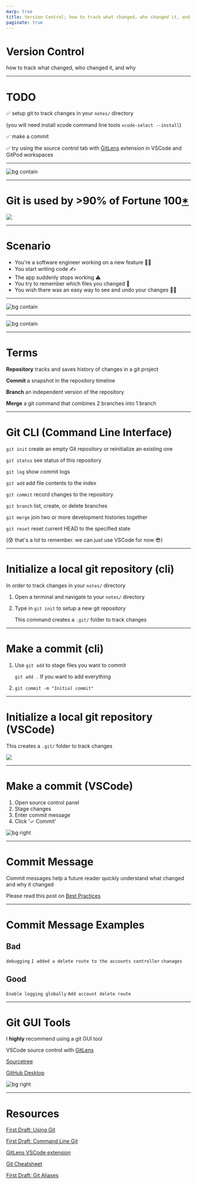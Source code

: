 ```yaml
---
marp: true
title: Version Control; how to track what changed, who changed it, and why
paginate: true
---
```


# Version Control
how to track what changed, who changed it, and why

---

# TODO
✅ setup git to track changes in your `notes/` directory

(you will need install xcode command line tools `xcode-select --install`)

✅ make a commit

✅ try using the source control tab with [GitLens](https://open-vsx.org/extension/eamodio/gitlens) extension in VSCode and GitPod workspaces

---


![bg contain](git-meme.png)

---

# Git is used by >90% of Fortune 100[*](https://octoverse.github.com)

![](git-companies.png)

---

# Scenario
* You're a software engineer working on a new feature 🧑‍💻
* You start writing code ✍️
* The app suddenly stops working ⚠️
* You try to remember which files you changed 🤷
* You wish there was an easy way to see and undo your changes 🧞‍♀️

---
<!-- TODO: replace with VSCode source control diff -->
![bg contain](./vscode-working-tree.png)

---

![bg contain](./git-graph.png)

---

# Terms

**Repository**
tracks and saves history of changes in a git project

**Commit**
a snapshot in the repository timeline

**Branch**
an independent version of the repository

**Merge**
a git command that combines 2 branches into 1 branch

---
# Git CLI (Command Line Interface)

`git init` create an empty Git repository or reinitialize an existing one

`git status` see status of this repository

`git log` show commit logs

`git add` add file contents to the index

`git commit` record changes to the repository

`git branch` list, create, or delete branches

`git merge` join two or more development histories together

`git reset` reset current HEAD to the specified state

(😰 that's a lot to remember. we can just use VSCode for now 😎)

---
# Initialize a local git repository (cli)

In order to track changes in your `notes/` directory

1. Open a terminal and navigate to your `notes/` directory

2. Type in `git init` to setup a new git repository

    This command creates a `.git/` folder to track changes


---

# Make a commit (cli)

1. Use `git add` to stage files you want to commit

    `git add .` If you want to add everything

2. `git commit -m "Initial commit"`

---
# Initialize a local git repository (VSCode)

This creates a `.git/` folder to track changes

![](./vscode-git-init.png)

---
# Make a commit (VSCode)

1. Open source control panel
2. Stage changes
3. Enter commit message
4. Click '✓ Commit'

![bg right](./vscode-commit.png)

---
# Commit Message

Commit messages help a future reader quickly understand what changed and why it changed

Please read this post on [Best Practices](https://initialcommit.com/blog/git-commit-messages-best-practices)

___

# Commit Message Examples

## Bad

`debugging`
`I added a delete route to the accounts controller`
`chanages`

## Good

`Enable logging globally`
`Add account delete route`


___

# Git GUI Tools
I **highly** recommend using a git GUI tool

VSCode source control with [GitLens](https://open-vsx.org/extension/eamodio/gitlens)

[Sourcetree](https://sourcetreeapp.com)

[GitHub Desktop](https://desktop.github.com/)

![bg right](./vscode-source-control.png)

---
# Resources

[First Draft: Using Git](https://chapters.firstdraft.com/chapters/839)

[First Draft: Command Line Git](https://chapters.firstdraft.com/chapters/859)

[GitLens VSCode extension](https://marketplace.visualstudio.com/items?itemName=eamodio.gitlens)

[Git Cheatsheet](https://education.github.com/git-cheat-sheet-education.pdf)

[First Draft: Git Aliases](https://chapters.firstdraft.com/chapters/857)
